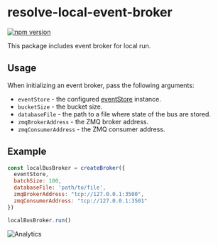 # **resolve-local-event-broker**
[![npm version](https://badge.fury.io/js/resolve-local-event-broker.svg)](https://badge.fury.io/js/resolve-local-event-broker)

This package includes event broker for local run.

## Usage

When initializing an event broker, pass the following arguments:

* `eventStore` - the configured [eventStore](../resolve-es) instance.
* `bucketSize` - the bucket size.
* `databaseFile` - the path to a file where state of the bus are stored.
* `zmqBrokerAddress` - the ZMQ broker address.
* `zmqConsumerAddress` - the ZMQ consumer address.

## Example
```js
const localBusBroker = createBroker({
  eventStore,
  batchSize: 100,
  databaseFile: 'path/to/file',
  zmqBrokerAddress: "tcp://127.0.0.1:3500",
  zmqConsumerAddress: "tcp://127.0.0.1:3501"
})

localBusBroker.run()

```

![Analytics](https://ga-beacon.appspot.com/UA-118635726-1/packages-resolve-local-event-broker-readme?pixel)

